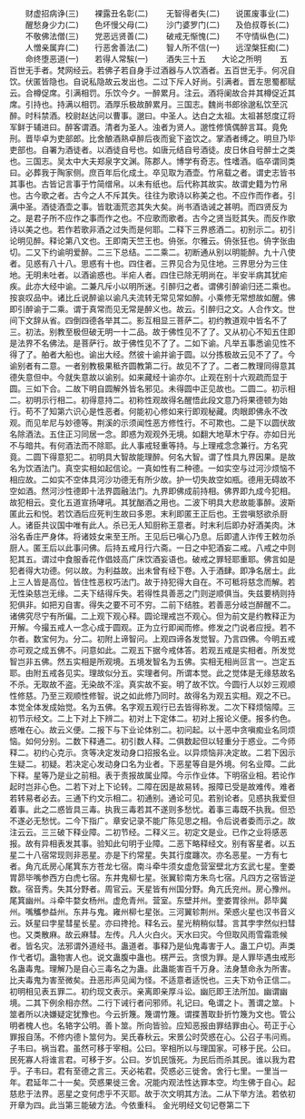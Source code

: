 <!-- { "loadSidebar": true } -->
　　财虚招病诤(三)　　裸露丑名彰(二)
　　无智得者失(二)　　说匿废事业(二)
　　醒愁身少力(二)　　色坏慢父母(二)
　　沙门婆罗门(二)　　及伯叔尊长(二)
　　不敬佛法僧(三)　　党恶远贤善(二)
　　破戒无惭愧(二)　　不守情纵色(二)
　　人憎亲属弃(二)　　行恶舍善法(二)
　　智人所不信(一)　　远涅槃狂痴(二)
　　命终堕恶道(一)　　若得人常騃(一)
　　酒失三十五　　大论之所明
　　五百世无手者。梵网经云。若佛子若自身手过酒器与人饮酒者。五百世无手。何况自饮。伏匿皆隐也。自说私隐故云发出也。二过下斥人好尚。引满者。晋左思蜀都赋云。合樽促席。引满相罚。乐饮今夕。一醉累月。注云。酒将阑故合并其樽促近其席。引持也。持满以相罚。酒厚乐极故醉累月。三国志。魏尚书郎徐邈私饮至沉醉。时科禁酒。校尉赵达问以曹事。邈曰。中圣人。达白之太祖。太祖甚怒度辽将军鲜于辅进曰。醉客谓酒。清者为圣人。浊者为贤人。邈性修慎偶醉言耳。竟免刑。晋毕卓为吏部郎。比舍酿酒熟卓醉后夜而瓮下盗饮之。掌酒者缚之。明旦乃毕吏部也。自署为酒徒者。以酒徒自号也。如唐元结自号酒徒。皮日休自号醉士之类也。三国志。吴太中大夫郑泉字文渊。陈郡人。博学有奇志。性嗜酒。临卒谓同类曰。必葬我于陶家侧。庶百年后化成土。卒见取为酒壶。竹帛载之者。谓史志皆书其事也。古皆记言事于竹简缯帛。以未有纸也。后代称其故实。故谓史籍为竹帛也。古今歌之者。古今之人不斥其失。往往为歌诗以称美之也。不应作而作者。引满中圣。酒徒酒壶之事。皆耽湎荒恣其失大矣。尚书酒诰诫之甚明。而四贤反为之。是君子所不应作之事而作之也。不应歌而歌者。古今之贤当贬其失。而反作歌诗以美之也。若作若歌非酒之过失而是何耶。二释下三界惑酒二。初别示二。初引论明见醉。释论第八文也。王即南天竺王也。侜张。尔雅云。侜张狂也。侜字张由切。二又下约谕明爱醉。二三下总结。二二乘二。初断通从别以明能醉。九十八使者。见惑有八十八。思惑有十也。四住者。三界见合为见住地。三界思分为三住地。无明未吐者。以酒谕惑也。半疟人者。四住已除无明尚在。半安半病其犹疟疾。此亦大经中谕。二兼凡斥小以明所迷。引醉归之者。谓佛引醉谕归还二乘也。按哀叹品中。诸比丘说醉谕以谕凡夫流转无常见常如醉。小乘修无常想故如醒。佛即引醉谕于二乘。谓于真常而见无常是醉义也。故云。引醉归之文。人合作文。世间下文辞从省。四倒四德各举其二。影互相显三菩萨二。初约教道观中皆名不了三。初法。别教至极但破无明一十二品。故于佛性见不了了。又从初心不知五住即是法界不名佛法。是菩萨行。故于佛性见不了了。二如下谕。凡举五事悉谕见性不得了了。舶者大船也。谕出大经。然彼十谕并谕于圆。以分拣极故云见不了了。今谕别者有二意。一者别教极果秪齐圆教第二行。故见不了了。二者二教理同得意其德失意但中。今就失意故以谕别。如来藏经十谕亦尔。止观在别十六观疏而显于圆。三如下合。二故下明自圆解外皆名邪见。未得圆中正见故也。二圆二。初示相二。初明示行相二。初得意持二。初称性观故得名醒悟此段文意乃将果德顿为始行。苟不了知第六识心是性恶者。何能初心修如来行即观秘藏。肉眼即佛永不改观。而见牟尼与妙德等。荆溪的示须闻性恶方修性行。不可欺也。二是下以圆伏故名除酒法。五住正习同居一念。即惑为观观外无境。如翻大地草木宁存。亦如日光不与暗共。有何酒法而不除耶。此人事戒轻重等持。与上理戒念念兼行。方名究竟。二圆下得意犯二。初明具大智故能理醉。何名大智。谓了性具九界因果。是故名为饮酒法门。真空实相如起信论。一真如性有二种德。一如实空与过河沙烦恼不相应故。二如实不空体具河沙功德无有所少故。护一切失故空如瓶。德用无碍故不空如酒。然河沙性德即十法界圆融法门。九界即佛成前持相。佛界即九成今犯相。故犯相云。变化五道宣扬哮吼。其犹酗酒之用也。二波下明具大悲故能事醉。波斯匿此云和悦。若饮酒后应死判生故曰多恩。末利即匿王正后也。王尝嗔怒欲杀厨人。诸臣共议国中唯有此人。杀已无人知厨称王意者。时末利后即办好酒美肉。沐浴名香庄严身体。将诸妓女来至王所。王见后已嗔心乃息。后即遣人诈传王敕勿杀厨人。匿王后以此事问佛。后持五戒月行六斋。一日之中犯酒妄二戒。八戒之中则犯其五。谓过中食服香花作倡妓高广床饮酒妄语也。破戒之罪轻耶重耶。佛言如是犯者得大功德。何以故。为利益故。出未曾有经下卷。入于酒肆。即净名居士。此上三人皆是高位。皆住性恶权巧法门。故于持犯得大自在。不可秪将慈念而解。若无性染慈岂无缘。二夫下结得斥失。若得性具善恶之门则逆顺俱当。失兹要柄则持犯俱非。如把刃自害。得失之要不可不穷。二前下结胜。若善恶分岐岂醉醒不二。诸佛究尽宁有所偏。二上观下观心释。圆论理戒岂不观心。但为前文是约教释正为开解。今撮五戒人一念心成于圆观。正为立行即闻而修。修发之门说者应授。若不尔者。数宝何为。分二。初附上谛智问。上观四谛各发觉智。乃言四佛。今明五戒亦可观之成五佛不。问意如此。二观五下据今戒体答。若观五戒是实相者。所发觉智岂非五佛。然五实相是所观境。五境发智名为五佛。实相无相尚叵言一。岂定五耶。由附五戒各见实。理故似分五。实理者何。所谓本觉。此之觉体是无缘慈故名不杀。无取故不盗。无染故不淫。真实故不妄。明了故不饮。今圆行人以妙三观顺性修慈。乃至三观顺性修智。说之如此修乃同时。故得名为观五实相。观之不已。本觉全体发成始觉。名为五佛。名字观五观行已去皆得称发。二次下释烦恼障。三初节示经文。二上下对上下辨二。初对上下定体二。初对上报论义便。报多约色。惑唯在心。故云义便。二报下与下业论体别二。初问起。以十恶中贪嗔痴业名同烦恼。如何分别。二数下释通二。初引数人释。二俱数起但以轻重分于惑业。二今师释二。初约心克示。贪等决定发动身口招报名业。以异烦恼非决定故。二若下因示生疑二。初疑。若决定心发动身口名为业者。下恶星等自是外境。何名业障。二此下释。星等乃是业之前相。表于责报故属业障。今示作业体。下明宿业相。若论作起时岂非心色。二若下对上下论转。二障在因是故易转。报障已受是故难传。难者若转易者必去。三通下约文示相二。初通别。通论可见。若别论者。见惑执我爱但着事。此之二惑皆具三毒。执我三毒若其不遂则多愁忧。着事三毒既不执我。但恐不遂必无愁忧。二今下指广。章安记录不能广陈见思之相。令后说者委而示之。故注云云。三三破下释业障。二初节经。二释义三。初定文是业。已作之业将感恶报。故有异相表发其事。验知此句明于业障。二恶下略释经文。别有客星者。以五星二十八宿常现则非恶星。亦是下约常星。失其行度躔次。亦名恶星。一方有七者。角亢氐房心尾箕东方苍龙七宿。南斗牵牛须女虚危营室壁北方玄武七星。奎娄胃昴毕嘴参西方白虎七宿。东井鬼柳七星。张翼轸南方朱鸟七宿。凡四方之宿皆逆数。宿音秀。失其分野者。周官云。天星皆有州国分野。角亢氏兖州。房心豫州。尾箕幽州。斗牵牛婺女杨州。虚危青州。营室。东壁并州。奎娄胃徐州。昴毕冀州。嘴觿参益州。东井与鬼。雍州柳七星张。三河翼轸荆州。荣惑火星也汉书音义云。妖星曰孛星彗星长星。亦曰搀抢。释名云。星光稍稍似彗。言其孛孛然似扫彗也。又类散麻。故云麻彗。左传。凡人火白火。天水曰灾。今但取风雨雪霜乖候者。皆名灾。法邪谓外道经书。蛊道者。事释乃是仙鬼毒害于人。蛊工户切。声类作弋者切。蛊物害人也。说文蛊腹中蛊也。楞严云。贪恨为罪。是人罪毕遇虫戒形名蛊毒鬼。理解乃是自心三毒名之为蛊。此蛊能害百千万身。法身慧命永为所害。比夫毒鬼为害至微矣。丑恶形声见闻为怪。不适意者适悦也。三夫下劝令正信二。初明相见表五罪二。初约现文表示。亲离即亲厚斗讼。幽厄即王法所加。幽谓幽境。二其下例余相亦然。二行下诫行者问邪师。礼记曰。龟谓之卜。蓍谓之筮。卜筮者所以决嫌疑定犹豫也。今云折篾。篾谓竹篾。谓揲蓍取卦折竹篾为文也。管公明者槐人也。名辂字公明。善卜筮。所向皆验。应知恶报由罪结罪由心。苟正于心罪报自荡。不修内德卜筮何为。吴氏春秋云。宋景公时荧惑在心。公召子韦问焉。子韦曰。祸当君。虽然可移于宰相。公曰。宰相所以与理国家。可移于民。公曰。民死寡人将谁言君。可移于岁。公曰。岁饥民饿死。为民后而杀其民。谁以我为君乎。子韦曰。君有至德之言三。天必祐君。荧惑必三徙舍。舍行七里。一里当一年。君延年二十一矣。荧惑果徙三舍。况能内观法性达罪本空。均生佛于自心。起慈悲于法界。恶星之变何虑乎不灭耶。故于次文明其方法。二从下举方法。若依初开章为四。此当第三能破方法。今依重科。
金光明经文句记卷第二下
